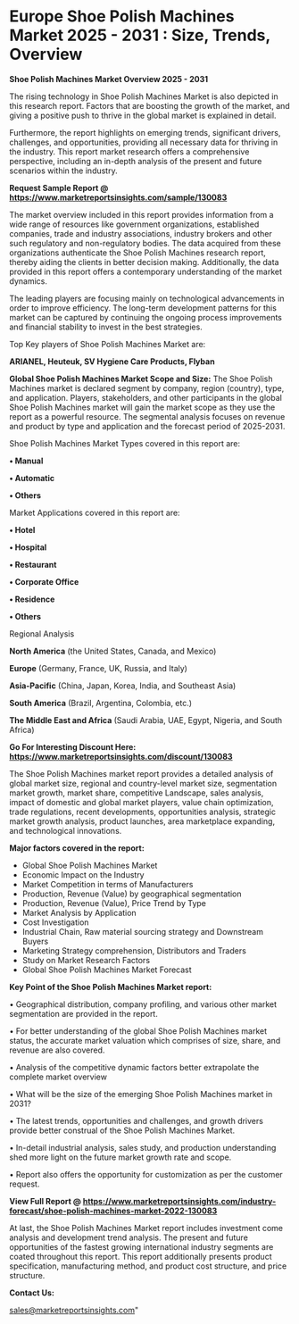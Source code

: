 # Europe Shoe Polish Machines Market 2025 - 2031 : Size, Trends, Overview

<Strong> Shoe Polish Machines Market Overview 2025 - 2031</strong>

The rising technology in Shoe Polish Machines Market is also depicted in this research report. Factors that are boosting the growth of the market, and giving a positive push to thrive in the global market is explained in detail.

Furthermore, the report highlights on emerging trends, significant drivers, challenges, and opportunities, providing all necessary data for thriving in the industry. This report market research offers a comprehensive perspective, including an in-depth analysis of the present and future scenarios within the industry.

<strong>Request Sample Report @ <a href=https://www.marketreportsinsights.com/sample/130083>https://www.marketreportsinsights.com/sample/130083</a></strong>

The market overview included in this report provides information from a wide range of resources like government organizations, established companies, trade and industry associations, industry brokers and other such regulatory and non-regulatory bodies. The data acquired from these organizations authenticate the Shoe Polish Machines research report, thereby aiding the clients in better decision making. Additionally, the data provided in this report offers a contemporary understanding of the market dynamics.

The leading players are focusing mainly on technological advancements in order to improve efficiency. The long-term development patterns for this market can be captured by continuing the ongoing process improvements and financial stability to invest in the best strategies.

Top Key players of Shoe Polish Machines Market are:

<strong>ARIANEL, Heuteuk, SV Hygiene Care Products, Flyban</strong>

<strong><b>Global Shoe Polish Machines Market Scope and Size:</b></strong>
The Shoe Polish Machines market is declared segment by company, region (country), type, and application. Players, stakeholders, and other participants in the global Shoe Polish Machines market will gain the market scope as they use the report as a powerful resource. The segmental analysis focuses on revenue and product by type and application and the forecast period of 2025-2031.

Shoe Polish Machines Market Types covered in this report are:

<strong>• Manual

• Automatic

• Others</strong>

Market Applications covered in this report are:

<strong>• Hotel

• Hospital

• Restaurant

• Corporate Office

• Residence

• Others</strong> 

Regional Analysis

<strong>North America</strong> (the United States, Canada, and Mexico)

<strong>Europe</strong> (Germany, France, UK, Russia, and Italy)

<strong>Asia-Pacific</strong> (China, Japan, Korea, India, and Southeast Asia)

<strong>South America</strong> (Brazil, Argentina, Colombia, etc.)

<strong>The Middle East and Africa</strong> (Saudi Arabia, UAE, Egypt, Nigeria, and South Africa)

<strong>Go For Interesting Discount Here: <a href=https://www.marketreportsinsights.com/discount/130083>https://www.marketreportsinsights.com/discount/130083</a></strong>

The Shoe Polish Machines market report provides a detailed analysis of global market size, regional and country-level market size, segmentation market growth, market share, competitive Landscape, sales analysis, impact of domestic and global market players, value chain optimization, trade regulations, recent developments, opportunities analysis, strategic market growth analysis, product launches, area marketplace expanding, and technological innovations.

<strong><b>Major factors covered in the report:</b></strong>
<ul>
  <li>Global Shoe Polish Machines Market </li>
  <li>Economic Impact on the Industry</li>
  <li>Market Competition in terms of Manufacturers</li>
  <li>Production, Revenue (Value) by geographical segmentation</li>
  <li>Production, Revenue (Value), Price Trend by Type</li>
  <li>Market Analysis by Application</li>
  <li>Cost Investigation</li>
  <li>Industrial Chain, Raw material sourcing strategy and Downstream Buyers</li>
  <li>Marketing Strategy comprehension, Distributors and Traders</li>
  <li>Study on Market Research Factors</li>
  <li>Global Shoe Polish Machines Market Forecast</li>
</ul>

<strong><b>Key Point of the Shoe Polish Machines Market report:</b></strong>

• Geographical distribution, company profiling, and various other market segmentation are provided in the report.

• For better understanding of the global Shoe Polish Machines market status, the accurate market valuation which comprises of size, share, and revenue are also covered.

• Analysis of the competitive dynamic factors better extrapolate the complete market overview

• What will be the size of the emerging Shoe Polish Machines market in 2031?

• The latest trends, opportunities and challenges, and growth drivers provide better construal of the Shoe Polish Machines Market.

• In-detail industrial analysis, sales study, and production understanding shed more light on the future market growth rate and scope.

• Report also offers the opportunity for customization as per the customer request.

<strong><b>View Full Report @ <a href=https://www.marketreportsinsights.com/industry-forecast/shoe-polish-machines-market-2022-130083>https://www.marketreportsinsights.com/industry-forecast/shoe-polish-machines-market-2022-130083</a></b></strong>


At last, the Shoe Polish Machines Market report includes investment come analysis and development trend analysis. The present and future opportunities of the fastest growing international industry segments are coated throughout this report. This report additionally presents product specification, manufacturing method, and product cost structure, and price structure.

<strong>Contact Us:</strong>

sales@marketreportsinsights.com"
